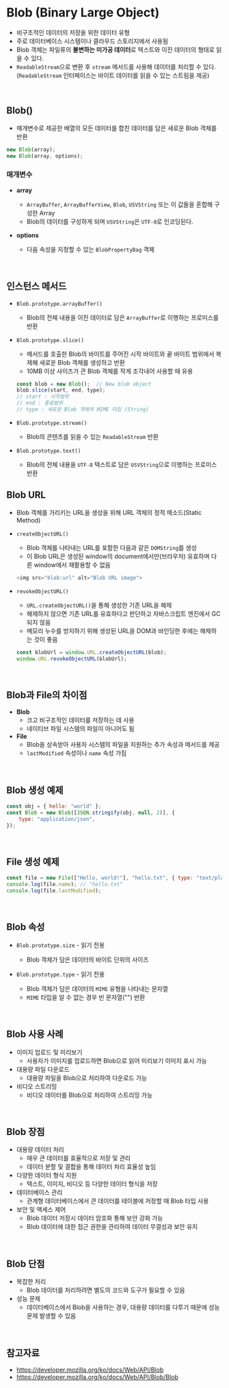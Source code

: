 # Blob (Binary Large Object)
- 비구조적인 데이터의 저장을 위한 데이터 유형
- 주로 데이터베이스 시스템이나 클라우드 스토리지에서 사용됨
- Blob 객체는 파일류의 <b>불변하는 미가공 데이터</b>로 텍스트와 이진 데이터의 형태로 읽을 수 있다.
- `ReadableStream`으로 변환 후 `stream` 메서드를 사용해 데이터를 처리할 수 있다.<br/>
(`ReadableStream` 인터페이스는 바이트 데이터를 읽을 수 있는 스트림을 제공)

<br/>

## Blob()
- 매개변수로 제공한 배열의 모든 데이터를 합친 데이터를 담은 새로운 Blob 객체를 반환

```js
new Blob(array);
new Blob(array, options);
```

### 매개변수
- <b>array</b>
    - `ArrayBuffer`, `ArrayBufferView`, `Blob`, `USVString` 또는 이 값들을 혼합해 구성한 Array 
    - Blob의 데이터를 구성하게 되며 `USVString`은 `UTF-8`로 인코딩된다.

- <b>options</b>
    - 다음 속성을 지정할 수 있는 `BlobPropertyBag` 객체

<br/>

## 인스턴스 메서드
- `Blob.prototype.arrayBuffer()`
    - Blob의 전체 내용을 이진 데이터로 담은 `ArrayBuffer`로 이행하는 프로미스를 반환

- `Blob.prototype.slice()`
    - 메서드를 호출한 Blob의 바이트를 주어진 시작 바이트와 끝 바이트 범위에서 복제해 새로운 Blob 객체를 생성하고 반환
    - 10MB 이상 사이즈가 큰 Blob 객체를 작게 조각내어 사용할 때 유용
    ```js
    const blob = new Blob();  // New blob object
    blob.slice(start, end, type);
    // start : 시작범위
    // end : 종료범위
    // type : 새로운 Blob 객체의 MIME 타입 (String)
    ```

- `Blob.prototype.stream()`
    - Blob의 콘텐츠를 읽을 수 있는 `ReadableStream` 반환

- `Blob.prototype.text()`
    - Blob의 전체 내용을 `UTF-8` 텍스트로 담은 `USVString`으로 이행하는 프로미스 반환

## Blob URL
- Blob 객체를 가리키는 URL을 생성을 위해 URL 객체의 정적 메소드(Static Method)
- `createObjectURL()`
    - Blob 객체를 나타내는 URL를 포함한 다음과 같은 `DOMString`를 생성
    - 이 Blob URL은 생성된 window의 document에서만(브라우저) 유효하며 다른 window에서 재활용할 수 없음
    ```js
    <img src="blob:url" alt="Blob URL image">
    ```

- `revokeObjectURL()`
    - `URL.createObjectURL()`을 통해 생성한 기존 URL을 해제
    - 해제하지 않으면 기존 URL를 유효하다고 판단하고 자바스크립트 엔진에서 GC 되지 않음
    - 메모리 누수를 방지하기 위해 생성된 URL을 DOM과 바인딩한 후에는 해제하는 것이 좋음
    ```js
    const blobUrl = window.URL.createObjectURL(blob);
    window.URL.revokeObjectURL(blobUrl);
    ```

<br/>

## Blob과 File의 차이점
- <b>Blob</b>
    - 크고 비구조적인 데이터를 저장하는 데 사용
    - 네이티브 파일 시스템의 파일이 아니어도 됨
- <b>File</b>
    - Blob을 상속받아 사용자 시스템의 파일을 지원하는 추가 속성과 메서드를 제공
    - `lastModified` 속성이나 `name` 속성 가짐

<br/>

## Blob 생성 예제
```js
const obj = { hello: "world" };
const Blob = new Blob([JSON.stringify(obj, null, 2)], {
    type: "application/json",
});
```

<br/>

## File 생성 예제
```js
const file = new File(["Hello, world!"], "hello.txt", { type: "text/plain", lastModified: Date.now() });
console.log(file.name); // "hello.txt"
console.log(file.lastModified);
```

<br/>

## Blob 속성
- `Blob.prototype.size` - 읽기 전용
    - Blob 객체가 담은 데이터의 바이트 단위의 사이즈

- `Blob.prototype.type` - 읽기 전용
    - Blob 객체가 담은 데이터의 `MIME` 유형을 나타내는 문자열
    - `MIME` 타입을 알 수 없는 경우 빈 문자열("") 반환

<br/>

## Blob 사용 사례
- 이미지 업로드 및 미리보기
    - 사용자가 이미지를 업로드하면 Blob으로 읽어 미리보기 이미지 표시 가능
- 대용량 파일 다운로드
    - 대용량 파일을 Blob으로 처리하여 다운로드 가능
- 비디오 스트리밍
    - 비디오 데이터를 Blob으로 처리하여 스트리밍 가능

<br/>

## Blob 장점
- 대용량 데이터 처리
    - 매우 큰 데이터를 효율적으로 저장 및 관리
    - 데이터 분할 및 결합을 통해 데이터 처리 효율성 높임
- 다양한 데이터 형식 지원
    - 텍스트, 이미지, 비디오 등 다양한 데이터 형식을 저장
- 데이터베이스 관리
    - 관계형 데이터베이스에서 큰 데이터를 테이블에 저장할 때 Blob 타입 사용
- 보안 및 액세스 제어
    - Blob 데이터 저장시 데이터 암호화 통해 보안 강화 가능
    - Blob 데이터에 대한 접근 권한을 관리하여 데이터 무결성과 보안 유지

<br/>

## Blob 단점
- 복잡한 처리 
    - Blob 데이터를 처리하려면 별도의 코드와 도구가 필요할 수 있음
- 성능 문제
    - 데이터베이스에서 Blob을 사용하는 경우, 대용량 데이터를 다루기 때문에 성능 문제 발생할 수 있음

<br/>

## 참고자료
- https://developer.mozilla.org/ko/docs/Web/API/Blob
- https://developer.mozilla.org/ko/docs/Web/API/Blob/Blob
